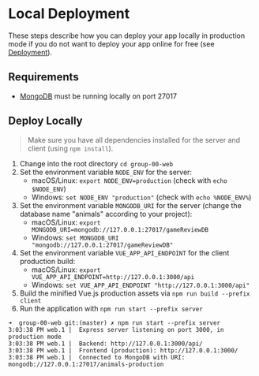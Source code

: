 # Local Deployment

These steps describe how you can deploy your app locally in production mode if you do not want to deploy your app online for free (see [Deployment](./DEPLOYMENT.md)).

## Requirements

* [MongoDB](https://www.mongodb.com/download-center/community?jmp=nav) must be running locally on port 27017

## Deploy Locally

> Make sure you have all dependencies installed for the server and client (using `npm install`).

1. Change into the root directory `cd group-00-web`
2. Set the environment variable `NODE_ENV` for the server:
    * macOS/Linux: `export NODE_ENV=production` (check with `echo $NODE_ENV`)
    * Windows: `set NODE_ENV "production"` (check with `echo %NODE_ENV%`)
3. Set the environment variable `MONGODB_URI` for the server (change the database name "animals" according to your project):
    * macOS/Linux: `export MONGODB_URI=mongodb://127.0.0.1:27017/gameReviewDB`
    * Windows: `set MONGODB_URI "mongodb://127.0.0.1:27017/gameReviewDB"`
4. Set the environment variable `VUE_APP_API_ENDPOINT` for the client production build:
    * macOS/Linux: `export VUE_APP_API_ENDPOINT=http://127.0.0.1:3000/api`
    * Windows: `set VUE_APP_API_ENDPOINT "http://127.0.0.1:3000/api"`
5. Build the minified Vue.js production assets via `npm run build --prefix client`
6. Run the application with `npm run start --prefix server`

```none
➜  group-00-web git:(master) ✗ npm run start --prefix server
3:03:38 PM web.1 |  Express server listening on port 3000, in production mode
3:03:38 PM web.1 |  Backend: http://127.0.0.1:3000/api/
3:03:38 PM web.1 |  Frontend (production): http://127.0.0.1:3000/
3:03:38 PM web.1 |  Connected to MongoDB with URI: mongodb://127.0.0.1:27017/animals-production
```
